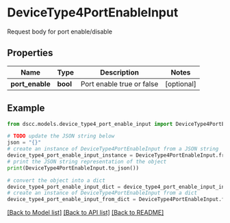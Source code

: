 # DeviceType4PortEnableInput

Request body for port enable/disable

## Properties

Name | Type | Description | Notes
------------ | ------------- | ------------- | -------------
**port_enable** | **bool** | Port enable true or false | [optional] 

## Example

```python
from dscc.models.device_type4_port_enable_input import DeviceType4PortEnableInput

# TODO update the JSON string below
json = "{}"
# create an instance of DeviceType4PortEnableInput from a JSON string
device_type4_port_enable_input_instance = DeviceType4PortEnableInput.from_json(json)
# print the JSON string representation of the object
print(DeviceType4PortEnableInput.to_json())

# convert the object into a dict
device_type4_port_enable_input_dict = device_type4_port_enable_input_instance.to_dict()
# create an instance of DeviceType4PortEnableInput from a dict
device_type4_port_enable_input_from_dict = DeviceType4PortEnableInput.from_dict(device_type4_port_enable_input_dict)
```
[[Back to Model list]](../README.md#documentation-for-models) [[Back to API list]](../README.md#documentation-for-api-endpoints) [[Back to README]](../README.md)


